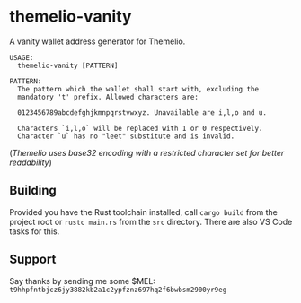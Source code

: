 # themelio-vanity

A vanity wallet address generator for Themelio.

```
USAGE:
  themelio-vanity [PATTERN]

PATTERN:
  The pattern which the wallet shall start with, excluding the 
  mandatory 't' prefix. Allowed characters are:

  0123456789abcdefghjkmnpqrstvwxyz. Unavailable are i,l,o and u.

  Characters `i,l,o` will be replaced with 1 or 0 respectively.
  Character `u` has no "leet" substitute and is invalid.
```

(_Themelio uses base32 encoding with a restricted character set for better readability_)

## Building
Provided you have the Rust toolchain installed, call
`cargo build` from the project root or `rustc main.rs` from the `src` directory. There are also VS Code tasks for this.

## Support
Say thanks by sending me some $MEL:
`t9hhpfntbjcz6jy3882kb2a1c2ypfznz697hq2f6bwbsm2900yr9eg`